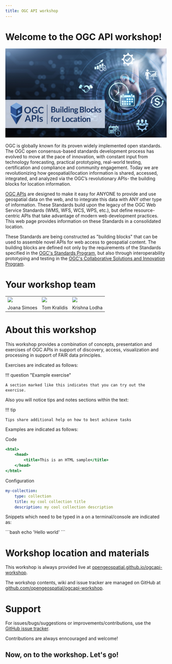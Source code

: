 ```yaml
---
title: OGC API workshop
---
```


# Welcome to the OGC API workshop!

![OGC APIs logo](assets/images/OGC_APIs_banner.jpg)

OGC is globally known for its proven widely implemented open standards. The OGC open consensus-based standards development process has evolved to move at the pace of innovation, with constant input from technology forecasting, practical prototyping, real-world testing, certification and compliance and community engagement. Today we are revolutionizing how geospatial/location information is shared, accessed, integrated, and analyzed via the OGC’s revolutionary APIs- the building blocks for location information.

[OGC APIs](https://ogcapi.ogc.org) are designed to make it easy for ANYONE to provide and use geospatial data on the web, and to integrate this data with ANY other type of information. These Standards build upon the legacy of the OGC Web Service Standards (WMS, WFS, WCS, WPS, etc.), but define resource-centric APIs that take advantage of modern web development practices. This web page provides information on these Standards in a consolidated location.

These Standards are being constructed as "building blocks" that can be used to assemble novel APIs for web access to geospatial content. The building blocks are defined not only by the requirements of the Standards specified in the [OGC's Standards Program](https://www.ogc.org/standards), but also through interoperability prototyping and testing in the [OGC's Collaborative Solutions and Innovation Program](https://www.opengeospatial.org/ogc/programs/ip).


# Your workshop team

<table>
    <tr>
        <td><a href="https://twitter.com/doublebyte"><img width="150" src="https://avatars.githubusercontent.com/u/1038897?v=4"/></a></td>
        <td><a href="https://twitter.com/tomkralidis"><img width="150" src="https://avatars.githubusercontent.com/u/910430?v=4"/></a></td>
        <td><a href="https://twitter.com/krishnaglodha"><img width="150" src="https://avatars.githubusercontent.com/u/47075664?v=4"/></a></td>
    </tr>
    <tr>
        <td>Joana Simoes</td>
        <td>Tom Kralidis</td>
        <td>Krishna Lodha</td>
    </tr>
</table>

# About this workshop

This workshop provides a combination of concepts, presentation and exercises of OGC APIs in support of discovery, access, visualization and processing in support of FAIR data principles.

Exercises are indicated as follows:

!!! question "Example exercise"

    A section marked like this indicates that you can try out the exercise.

Also you will notice tips and notes sections within the text:

!!! tip

    Tips share additional help on how to best achieve tasks

Examples are indicated as follows:

Code
``` {.html linenums="1"}
<html>
    <head>
        <title>This is an HTML sample</title>
    </head>
</html>
```

Configuration
``` {.yaml linenums="1"}
my-collection:
    type: collection
    title: my cool collection title
    description: my cool collection description
```

Snippets which need to be typed in a on a terminal/console are indicated as:

<div class="termy">
```bash
echo 'Hello world'
```
</div>

# Workshop location and materials

This workshop is always provided live at [opengeospatial.github.io/ogcapi-workshop](https://opengeospatial.github.io/ogcapi-workshop).

The workshop contents, wiki and issue tracker are managed on GitHub at [github.com/opengeospatial/ogcapi-workshop](https://github.com/opengeospatial/ogcapi-workshop).

# Support

For issues/bugs/suggestions or improvements/contributions, use the [GitHub issue tracker](https://github.com/opengeospatial/ogcapi-workshop/issues).

Contributions are always enncouraged and welcome!


## Now, on to the workshop.  Let's go!
